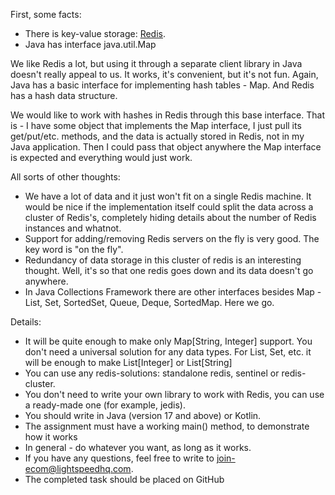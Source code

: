 First, some facts:
- There is key-value storage: [Redis](https://redis.io/).
- Java has interface java.util.Map

We like Redis a lot, but using it through a separate client library in Java doesn't really appeal to us. It works, it's convenient, but it's not fun.
Again, Java has a basic interface for implementing hash tables - Map. And Redis has a hash data structure.

We would like to work with hashes in Redis through this base interface. That is - I have some object that implements the Map interface, 
I just pull its get/put/etc. methods, and the data is actually stored in Redis, not in my Java application.
Then I could pass that object anywhere the Map interface is expected and everything would just work.

All sorts of other thoughts:
- We have a lot of data and it just won't fit on a single Redis machine. It would be nice if the implementation itself could split the data across a cluster of Redis's, completely hiding details about the number of Redis instances and whatnot.
- Support for adding/removing Redis servers on the fly is very good. The key word is "on the fly".
- Redundancy of data storage in this cluster of redis is an interesting thought. Well, it's so that one redis goes down and its data doesn't go anywhere.
- In Java Collections Framework there are other interfaces besides Map - List, Set, SortedSet, Queue, Deque, SortedMap. Here we go.

Details:
- It will be quite enough to make only Map[String, Integer] support. You don't need a universal solution for any data types. For List, Set, etc. it will be enough to make List[Integer] or List[String]
- You can use any redis-solutions: standalone redis, sentinel or redis-cluster.
- You don't need to write your own library to work with Redis, you can use a ready-made one (for example, jedis).
- You should write in Java (version 17 and above) or Kotlin.
- The assignment must have a working main() method, to demonstrate how it works
- In general - do whatever you want, as long as it works.
- If you have any questions, feel free to write to join-ecom@lightspeedhq.com.
- The completed task should be placed on GitHub
